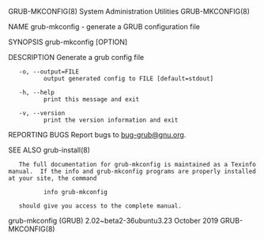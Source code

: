GRUB-MKCONFIG(8)                                                                     System Administration Utilities                                                                     GRUB-MKCONFIG(8)

NAME
       grub-mkconfig - generate a GRUB configuration file

SYNOPSIS
       grub-mkconfig [OPTION]

DESCRIPTION
       Generate a grub config file

       -o, --output=FILE
              output generated config to FILE [default=stdout]

       -h, --help
              print this message and exit

       -v, --version
              print the version information and exit

REPORTING BUGS
       Report bugs to <bug-grub@gnu.org>.

SEE ALSO
       grub-install(8)

       The full documentation for grub-mkconfig is maintained as a Texinfo manual.  If the info and grub-mkconfig programs are properly installed at your site, the command

              info grub-mkconfig

       should give you access to the complete manual.

grub-mkconfig (GRUB) 2.02~beta2-36ubuntu3.23                                                   October 2019                                                                              GRUB-MKCONFIG(8)
